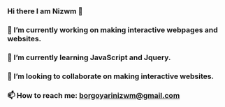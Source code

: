 ### Hi there I am Nizwm 👋
### 🔭 I’m currently working on making interactive webpages and websites.
### 🌱 I’m currently learning JavaScript and Jquery.
### 👯 I’m looking to collaborate on making interactive websites.
### 📫 How to reach me: borgoyarinizwm@gmail.com



